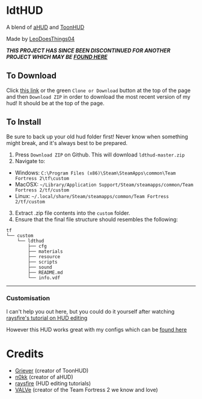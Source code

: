 # ldtHUD
A blend of [aHUD](https://github.com/n0kk/ahud) and [ToonHUD](https://toonhud.com/)

Made by [LeoDoesThings04](https://leodoesthings.weebly.com/)

***THIS PROJECT HAS SINCE BEEN DISCONTINUED FOR ANOTHER PROJECT WHICH MAY BE [FOUND HERE](https://github.com/LeoDoesThings/bwhud-16-10)***

## To Download

Click [this link](https://github.com/LeoDoesThings/ldthud/archive/master.zip) or the green `Clone or Download` button at the top of the page and then `Download ZIP` in order to download the most recent version of my hud! It should be at the top of the page. 

## To Install

Be sure to back up your old hud folder first! Never know when something might break, and it's always best to be prepared.

1. Press `Download ZIP` on Github. This will download `ldthud-master.zip`
2. Navigate to:
* Windows: `C:\Program Files (x86)\Steam\SteamApps\common\Team Fortress 2\tf\custom`
* MacOSX:  `~/Library/Application Support/Steam/steamapps/common/Team Fortress 2/tf/custom`
* Linux:   `~/.local/share/Steam/steamapps/common/Team Fortress 2/tf/custom`
3. Extract .zip file contents into the `custom` folder.
4. Ensure that the final file structure should resembles the following:
```
tf
└── custom
    └── ldthud
        ├── cfg
        ├── materials
        ├── resource
        ├── scripts
        ├── sound
        ├── README.md
        └── info.vdf
```
--------
### Customisation


I can't help you out here, but you could do it yourself after watching [raysfire's tutorial on HUD editing](https://www.youtube.com/watch?v=-JkF5lPvXk0&list=PL5eNrB8RrXXuV3P1nv6NnwF-tCL_KnJIs)

However this HUD works great with my configs which can be <a href="https://github.com/LeoDoesThings/cfg">found here</a>

# Credits

* [Griever](https://steamcommunity.com/id/griiver/) (creator of ToonHUD)
* [n0kk](https://github.com/n0kk) (creator of aHUD)
* [raysfire](https://www.youtube.com/channel/UCG6wSbGRHOzK6RevHMy0-4g) (HUD editing tutorials)
* [VALVe](https://www.valvesoftware.com/en/) (creator of the Team Fortress 2 we know and love)
